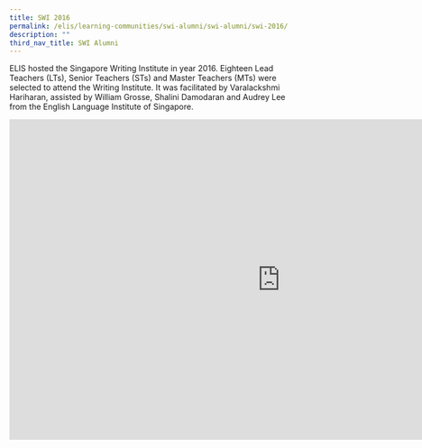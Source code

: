 ```yaml
---
title: SWI 2016
permalink: /elis/learning-communities/swi-alumni/swi-alumni/swi-2016/
description: ""
third_nav_title: SWI Alumni
---
```

ELIS hosted the Singapore Writing Institute in year 2016. Eighteen Lead Teachers (LTs), Senior Teachers (STs) and Master Teachers (MTs) were selected to attend the Writing Institute. It was facilitated by Varalackshmi Hariharan, assisted by William Grosse, Shalini Damodaran and Audrey Lee from the English Language Institute of Singapore.

<iframe allowfullscreen="true" height="569" width="960" frameborder="0" src="https://docs.google.com/presentation/d/e/2PACX-1vQ-pU6-C0vMolFmTa2vWChO6CBDKhqCYW7jX6j9gPjFQ_M7R20KavIOOuQCi8CVew7jggVXqfu4hKkt/embed?start=true&amp;loop=true&amp;delayms=3000"></iframe>


